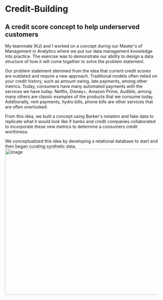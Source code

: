 # Credit-Building
## A credit score concept to help underserved customers

My teammate (KJ) and I worked on a concept during our Master's of Management in Analytics where we put our data management knowledge into practice. 
The exercise was to demonstrate our ability to design a data structure of how it will come together to solve the problem statement. 

Our problem statement stemmed from the idea that current credit scores are outdated and require a new approach.
Traditional models often relied on your credit history, such as amount owing, late payments, among other metrics.
Today, consumers have many automated payments with the services we have today. Netflix, Disney+, Amazon Prime, Audible, among many others are classic examples of the products that we consume today. Additionally, rent payments, hydro bills, phone bills are other services that are often overlooked. 

From this idea, we built a concept using Barker's notation and fake data to replicate what it would look like if banks and credit companies collaborated to incorporate these new metrics to determine a consumers credit worthiness. 

We conceptualized this idea by developing a relational database to start and then began curating synthetic data.
<img width="739" height="482" alt="image" src="https://github.com/user-attachments/assets/a46b1a69-61d1-4a71-adee-115a009727dd" />
